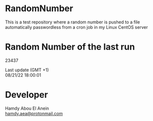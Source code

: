 # RandomNumber    
This is a test repository where a random number is pushed to a file automatically passwordless from a cron job in my Linux CentOS server    
# Random Number of the last run   
23437
      
Last update (GMT +1)    
08/21/22 18:00:01
# Developer    
Hamdy Abou El Anein   
hamdy.aea@protonmail.com
